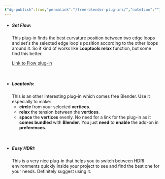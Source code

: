 ```yaml
---
{"dg-publish":true,"permalink":"/free-blender-plug-ins/","noteIcon":""}
---
```


- ##### Set Flow:
	This plug-in finds the best curvature position between two edge loops and set's the selected edge loop's position according to the other loops around it. So it kind of works like **Looptools relax** function, but some find this better.
	
	[Link to Flow plug-in](https://github.com/BenjaminSauder/EdgeFlow)

<br>

- ##### Looptools:
	This is an other interesting plug-in which comes free Blender. Use it especially to make:
	- **circle** from your selected **vertices**.
	- **relax** the tension between the **vertices**.
	- **space** the **vertices** evenly.
	No need for a link for the plug-in as it **comes bundled** with **Blender**. You just **need** to **enable** the add-on in **preferences**.

<br>

- ##### Easy HDRI:
	This is a very nice plug-in that helps you to switch between HDRI environments quickly inside your project to see and find the best one for your needs. Definitely suggest using it.
